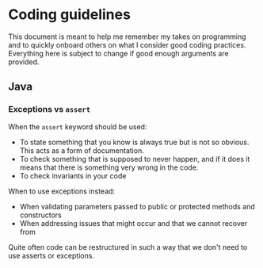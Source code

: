 # Coding guidelines
This document is meant to help me remember my takes on programming and to quickly onboard others on what I consider good coding practices. Everything here is subject to change if good enough arguments are provided.

## Java

### Exceptions vs `assert`
When the `assert` keyword should be used:
- To state something that you know is always true but is not so obvious. This acts as a form of documentation.
- To check something that is supposed to never happen, and if it does it means that there is something very wrong in the code.
- To check invariants in your code

When to use exceptions instead:
- When validating parameters passed to public or protected methods and constructors
- When addressing issues that might occur and that we cannot recover from

Quite often code can be restructured in such a way that we don't need to use asserts or exceptions.
